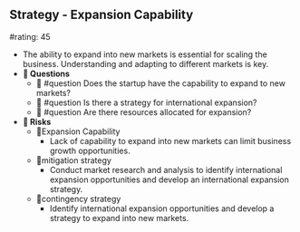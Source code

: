 ## Strategy - Expansion Capability
#rating: 45
- The ability to expand into new markets is essential for scaling the business. Understanding and adapting to different markets is key.
- **💭 Questions**
  - 💭 #question Does the startup have the capability to expand to new markets?
  - 💭 #question Is there a strategy for international expansion?
  - 💭 #question Are there resources allocated for expansion?
- **🚨 Risks**
  - 🚨Expansion Capability
    - Lack of capability to expand into new markets can limit business growth opportunities.
  - 🚨mitigation strategy
    - Conduct market research and analysis to identify international expansion opportunities and develop an international expansion strategy.
  - 🚨contingency strategy
    - Identify international expansion opportunities and develop a strategy to expand into new markets.


